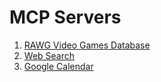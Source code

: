 # MCP Servers

1. [RAWG Video Games Database](./src/rawg-db/)
2. [Web Search](./src/web-search/)
3. [Google Calendar](./src/calendar/)
